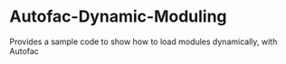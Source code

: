 Autofac-Dynamic-Moduling
========================

Provides a sample code to show how to load modules dynamically, with Autofac
